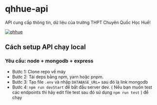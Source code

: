 # qhhue-api
API cung cấp thông tin, dữ liệu của trường THPT Chuyên Quốc Học Huế!

[![qhhue](https://i.imgur.com/VIuNBcd.png=250x250)](https://www.facebook.com/DoantruongQuocHoc)

## Cách setup API chạy local
### Yêu cầu: node + mongodb + express
- Bước 1: Clone repo về máy
- Bước 2: Tải deps bằng npm, yarn hoặc pnpm.
- Bước 3: Tạo file `.env` và nhập `DATABASE_URL=` sau đó là link mongodb
- Bước 4: `npm run devStart` để bắt đầu server dev. ( Nếu bạn muốn test các endpoints thì hãy edit file test sau đó sử dụng `npm run test` ) để chạy

